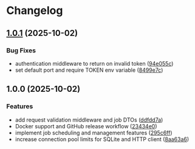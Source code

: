 # Changelog

## [1.0.1](https://github.com/LucasBonna/pulse/compare/v1.0.0...v1.0.1) (2025-10-02)


### Bug Fixes

* authentication middleware to return on invalid token ([94e055c](https://github.com/LucasBonna/pulse/commit/94e055ccc4850a3705af629a9dcdc6b0c7b02c38))
* set default port and require TOKEN env variable ([8499e7c](https://github.com/LucasBonna/pulse/commit/8499e7c48ebf2d60fe0b7f64a647762869545f5b))

## 1.0.0 (2025-10-02)


### Features

* add request validation middleware and job DTOs ([ddfdd7a](https://github.com/LucasBonna/pulse/commit/ddfdd7a7a38161243b08841cfd1b615c28aeed76))
* Docker support and GitHub release workflow ([23434e0](https://github.com/LucasBonna/pulse/commit/23434e0aa3afca225fc28c43398a409e426281b8))
* implement job scheduling and management features ([295c6ff](https://github.com/LucasBonna/pulse/commit/295c6ffd56ffb2a43381b775df652b4a3c0711b9))
* increase connection pool limits for SQLite and HTTP client ([8aa63a6](https://github.com/LucasBonna/pulse/commit/8aa63a61004485d37d3d0b74edbe5bf963381434))
